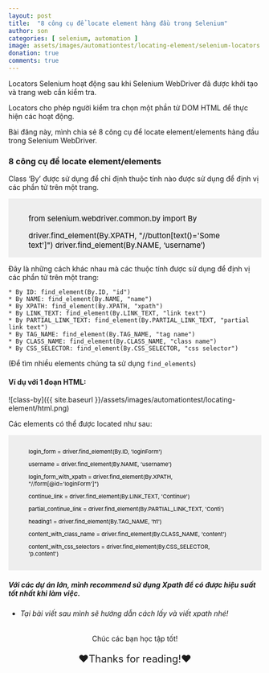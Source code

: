 ```yaml
---
layout: post
title:  "8 công cụ để locate element hàng đầu trong Selenium"
author: son
categories: [ selenium, automation ]
image: assets/images/automationtest/locating-element/selenium-locators.png
donation: true
comments: true
---
```


Locators Selenium hoạt động sau khi Selenium WebDriver đã được khởi tạo và trang web cần kiểm tra.

Locators cho phép người kiểm tra chọn một phần tử DOM HTML để thực hiện các hoạt động.

Bài đăng này, mình chia sẻ 8 công cụ để locate element/elements hàng đầu trong Selenium WebDriver.

### 8 công cụ để locate element/elements

Class ‘By’ được sử dụng để chỉ định thuộc tính nào được sử dụng để định vị các phần tử trên một trang.

<div class="myDiv" style="color:black; display: table; background-color:rgb(238,238,238);text-align: left;padding:15px 40px;">
  <p style="font-size:15px;"> from selenium.webdriver.common.by import By </p>
  <span style="font-size:15px;"> driver.find_element(By.XPATH, "//button[text()='Some text']") </span>
  <span style="font-size:15px;"> driver.find_element(By.NAME, ‘username’) </span>
</div>


Đây là những cách khác nhau mà các thuộc tính được sử dụng để định vị các phần tử trên một trang:
```
* By ID: find_element(By.ID, "id")
* By NAME: find_element(By.NAME, "name")
* By XPATH: find_element(By.XPATH, "xpath")
* By LINK_TEXT: find_element(By.LINK_TEXT, "link text")
* By PARTIAL_LINK_TEXT: find_element(By.PARTIAL_LINK_TEXT, "partial link text")
* By TAG_NAME: find_element(By.TAG_NAME, "tag name")
* By CLASS_NAME: find_element(By.CLASS_NAME, "class name")
* By CSS_SELECTOR: find_element(By.CSS_SELECTOR, "css selector")
```
(Để tìm nhiều elements chúng ta sử dụng ```find_elements```)

#### Ví dụ với 1 đoạn HTML:
![class-by]({{ site.baseurl }}/assets/images/automationtest/locating-element/html.png)

Các elements có thể được located như sau:
<div class="myDiv" style="color:black; display: table; background-color:rgb(238,238,238);text-align: left;padding:15px 40px;">
<p style="font-size:11px;"> login_form = driver.find_element(By.ID, 'loginForm')</p>

<p style="font-size:11px;"> username = driver.find_element(By.NAME, 'username')</p>

<p style="font-size:11px;"> login_form_with_xpath = driver.find_element(By.XPATH, "//form[@id='loginForm']")</p>

<p style="font-size:11px;"> continue_link = driver.find_element(By.LINK_TEXT, 'Continue')</p>

<p style="font-size:11px;"> partial_continue_link = driver.find_element(By.PARTIAL_LINK_TEXT, 'Conti')</p>

<p style="font-size:11px;"> heading1 = driver.find_element(By.TAG_NAME, 'h1')</p>

<p style="font-size:11px;"> content_with_class_name = driver.find_element(By.CLASS_NAME, 'content')</p>

<p style="font-size:11px;"> content_with_css_selectors = driver.find_element(By.CSS_SELECTOR, 'p.content')</p>
</div>

##### Với các dự án lớn, mình recommend sử dụng Xpath để có được hiệu suất tốt nhất khi làm việc.
* ###### Tại bài viết sau mình sẽ hướng dẫn cách lấy và viết xpath nhé!

<div>
    <p style=" text-align: center; ">Chúc các bạn học tập tốt!</p>
    <p style=" text-align: center; font-size: 20px; ">❤️Thanks for reading!❤️</p>
</div>